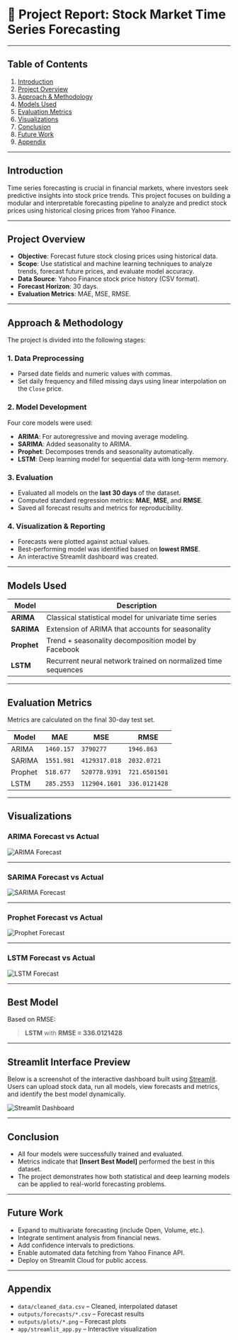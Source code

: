 # 📝 Project Report: Stock Market Time Series Forecasting

---

## Table of Contents
1. [Introduction](#introduction)
2. [Project Overview](#project-overview)
3. [Approach & Methodology](#approach--methodology)
4. [Models Used](#models-used)
5. [Evaluation Metrics](#evaluation-metrics)
6. [Visualizations](#visualizations)
7. [Conclusion](#conclusion)
8. [Future Work](#future-work)
9. [Appendix](#Appendix)

---

## Introduction

Time series forecasting is crucial in financial markets, where investors seek predictive insights into stock price trends. This project focuses on building a modular and interpretable forecasting pipeline to analyze and predict stock prices using historical closing prices from Yahoo Finance.

---

## Project Overview

- **Objective**: Forecast future stock closing prices using historical data.
- **Scope**: Use statistical and machine learning techniques to analyze trends, forecast future prices, and evaluate model accuracy.
- **Data Source**: Yahoo Finance stock price history (CSV format).
- **Forecast Horizon**: 30 days.
- **Evaluation Metrics**: MAE, MSE, RMSE.

---

## Approach & Methodology

The project is divided into the following stages:

### 1. Data Preprocessing
- Parsed date fields and numeric values with commas.
- Set daily frequency and filled missing days using linear interpolation on the `Close` price.

### 2. Model Development
Four core models were used:
- **ARIMA**: For autoregressive and moving average modeling.
- **SARIMA**: Added seasonality to ARIMA.
- **Prophet**: Decomposes trends and seasonality automatically.
- **LSTM**: Deep learning model for sequential data with long-term memory.

### 3. Evaluation
- Evaluated all models on the **last 30 days** of the dataset.
- Computed standard regression metrics: **MAE**, **MSE**, and **RMSE**.
- Saved all forecast results and metrics for reproducibility.

### 4. Visualization & Reporting
- Forecasts were plotted against actual values.
- Best-performing model was identified based on **lowest RMSE**.
- An interactive Streamlit dashboard was created.

---

## Models Used

| Model    | Description |
|----------|-------------|
| **ARIMA**   | Classical statistical model for univariate time series |
| **SARIMA**  | Extension of ARIMA that accounts for seasonality |
| **Prophet** | Trend + seasonality decomposition model by Facebook |
| **LSTM**    | Recurrent neural network trained on normalized time sequences |

---

## Evaluation Metrics

Metrics are calculated on the final 30-day test set.

| Model    | MAE     | MSE         | RMSE    |
|----------|---------|-------------|---------|
| ARIMA    | `1460.157`  | `3790277`    | `1946.863`  |
| SARIMA   | `1551.981`  | `4129317.018`    | `2032.0721`  |
| Prophet  | `518.677`  | `520778.9391`    | `721.6501501`  |
| LSTM     | `285.2553`  | `112904.1601`    | `336.0121428`  |


---

## Visualizations

### ARIMA Forecast vs Actual
![ARIMA Forecast](outputs/plots/arima_forecast.png)

---

### SARIMA Forecast vs Actual
![SARIMA Forecast](outputs/plots/sarima_forecast.png)

---

### Prophet Forecast vs Actual
![Prophet Forecast](outputs/plots/prophet_forecast.png)

---

### LSTM Forecast vs Actual
![LSTM Forecast](outputs/plots/lstm_forecast.png)

---


## Best Model

Based on RMSE:

> **LSTM** with **RMSE = 336.0121428**
---
## Streamlit Interface Preview

Below is a screenshot of the interactive dashboard built using [Streamlit](https://streamlit.io). Users can upload stock data, run all models, view forecasts and metrics, and identify the best model dynamically.

![Streamlit Dashboard](image.png)

---

## Conclusion

- All four models were successfully trained and evaluated.
- Metrics indicate that **[Insert Best Model]** performed the best in this dataset.
- The project demonstrates how both statistical and deep learning models can be applied to real-world forecasting problems.

---

## Future Work

- Expand to multivariate forecasting (include Open, Volume, etc.).
- Integrate sentiment analysis from financial news.
- Add confidence intervals to predictions.
- Enable automated data fetching from Yahoo Finance API.
- Deploy on Streamlit Cloud for public access.

---

## Appendix

- `data/cleaned_data.csv` – Cleaned, interpolated dataset
- `outputs/forecasts/*.csv` – Forecast results
- `outputs/plots/*.png` – Forecast plots
- `app/streamlit_app.py` – Interactive visualization
